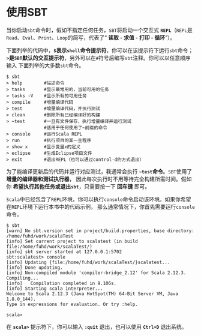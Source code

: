 使用SBT
===============================================================
当你启动`sbt`命令时，假如不指定任何任务，`SBT`将启动一个交互式 **`REPL`**（`REPL`是
`Read`、`Eval`、`Print`、`Loop`的简写，代表了“ **读取 - 求值 - 打印 - 循环**”）。

下面列举的代码中，**`$`表示`shell`命令提示符**，你可以在该提示符下运行`sbt`命令；
**`>`是`SBT`默认的交互提示符**，另外可以在`#`符号后编写`sbt`注释。你可以以任意顺序输入
下面列举的大多数`sbt`命令。
```shell
$ sbt
> help        #描述命令
> tasks       #显示最常用的，当前可用的任务
> tasks -V    #显示所有的可用任务
> compile     #增量编译代码
> test        #增量编译代码，并执行测试
> clean       #删除所有已经编译好的构建
> ~test       #一旦有文件保存，执行增量编译并运行测试
              #适用于任何使用了~前缀的命令
> console     #运行Scala REPL
> run         #执行项目的某一主程序
> show x      #显示变量x的定义
> eclipse     #生成Eclipse项目文件
> exit        #退出REPL（也可以通过control-d的方式退出）
```
为了能编译更新后的代码并运行对应测试，我通常会执行 **`~test`命令**。`SBT`使用了 **增量的编译器和测试执行器**，
因此每次执行时不用等待完全构建所需时间。假如你 **希望执行其他任务或退出`sbt`**，只需要按一下 **回车键** 即可。

`Scala`中已经包含了`REPL`环境，你可以执行`console`命令启动该环境。如果你希望在`REPL`环境下运行本书中的代码示例，
那么通常情况下，你首先需要运行`console`命令。
```shell
$ sbt
[warn] No sbt.version set in project/build.properties, base directory: /home/fuhd/work/scalaTest
[info] Set current project to scalatest (in build file:/home/fuhd/work/scalaTest/)
[info] sbt server started at 127.0.0.1:5702
sbt:scalatest> console
[info] Updating {file:/home/fuhd/work/scalaTest/}scalatest...
[info] Done updating.
[info] Non-compiled module 'compiler-bridge_2.12' for Scala 2.12.3. Compiling...
[info]   Compilation completed in 9.106s.
[info] Starting scala interpreter...
Welcome to Scala 2.12.3 (Java HotSpot(TM) 64-Bit Server VM, Java 1.8.0_144).
Type in expressions for evaluation. Or try :help.

scala>
```
在 **`scala>`** 提示符下，你可以输入 **`:quit`** 退出，也可以使用 **`Ctrl+D`** 退出系统。

